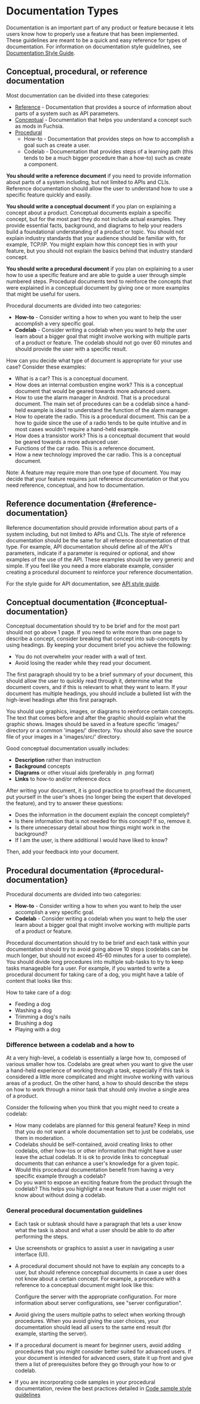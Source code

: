 # Documentation Types

Documentation is an important part of any product or feature because it lets users know how to
properly use a feature that has been implemented. These guidelines are meant to be a quick and easy
reference for types of documentation. For information on documentation style guidelines, see
[Documentation Style Guide](documentation_style_guide.md).

## Conceptual, procedural, or reference documentation

Most documentation can be divided into these categories:

- [Reference](#reference-documentation) - Documentation that provides a source of information about
  parts of a system such as API parameters.
- [Conceptual](#conceptual-documentation) - Documentation that helps you understand a concept such
  as mods in Fuchsia.
- [Procedural](#procedural-documentation)
    - How-to - Documentation that provides steps on how to accomplish a goal such as create a user.
    - Codelab - Documentation that provides steps of a learning path (this tends to be a much bigger
      procedure than a how-to) such as create a component.

**You should write a reference document** if you need to provide information about parts of a system
including, but not limited to APIs and CLIs. Reference documentation should allow the user to
understand how to use a specific feature quickly and easily.

**You should write a conceptual document** if you plan on explaining a concept about a product.
Conceptual documents explain a specific concept, but for the most part they do not include actual
examples. They provide essential facts, background, and diagrams to help your readers build a
foundational understanding of a product or topic. You should not explain industry standards that
your audience should be familiar with, for example, TCP/IP. You might explain how this concept ties
in with your feature, but you should not explain the basics behind that industry standard concept.

**You should write a procedural document** if you plan on explaining to a user how to use a specific
feature and are able to guide a user through simple numbered steps. Procedural documents tend to
reinforce the concepts that were explained in a conceptual document by giving one or more
examples that might be useful for users.

Procedural documents are divided into two categories:

- **How-to** - Consider writing a how to when you want to help the user accomplish a very specific
  goal.
- **Codelab** - Consider writing a codelab when you want to help the user learn about a bigger
  goal that might involve working with multiple parts of a product or feature. The codelab should not
  go over 60 minutes and should provide the user with a specific result.

How can you decide what type of document is appropriate for your use case? Consider these examples:

- What is a car? This is a conceptual document.
- How does an internal combustion engine work? This is a conceptual document that would be geared
  towards more advanced users.
- How to use the alarm manager in Android. That is a procedural document. The main set of
  procedures can be a codelab since a hand-held example is ideal to understand the function of the
  alarm manager.
- How to operate the radio. This is a procedural document. This can be a how to guide since the
  use of a radio tends to be quite intuitive and in most cases wouldn't require a hand-held example.
- How does a transistor work? This is a conceptual document that would be geared towards a more
  advanced user.
- Functions of the car radio. This is a reference document.
- How a new technology improved the car radio. This is a conceptual document.

Note: A feature may require more than one type of document. You may decide that your feature
requires just reference documentation or that you need reference, conceptual, and how to
documentation.

## Reference documentation {#reference-documentation}

Reference documentation should provide information about parts of a system including, but not
limited to APIs and CLIs. The style of reference documentation should be the same for all reference
documentation of that type. For example, API documentation should define all of the API's parameters,
indicate if a parameter is required or optional, and show examples of the use of the API. These
examples should be very generic and simple. If you feel like you need a more elaborate example,
consider creating a procedural document to reinforce your reference documentation.

For the style guide for API documentation, see
[API style guide](/docs/concepts/api/documentation.md).

## Conceptual documentation {#conceptual-documentation}

Conceptual documentation should try to be brief and for the most part should not go above 1 page.
If you need to write more than one page to describe a concept, consider breaking that concept into
sub-concepts by using headings. By keeping your document brief you achieve the following:

- You do not overwhelm your reader with a wall of text.
- Avoid losing the reader while they read your document.

The first paragraph should try to be a brief summary of your document, this should allow the user to
quickly read through it, determine what the document covers, and if this is relevant to what they
want to learn. If your document has multiple headings, you should include a bulleted list with the
high-level headings after this first paragraph.

You should use graphics, images, or diagrams to reinforce certain concepts. The text that comes
before and after the graphic should explain what the graphic shows. Images should be saved in
a feature specific 'images/' directory or a common 'images/' directory. You should also save
the source file of your images in a 'images/src/' directory.

Good conceptual documentation usually includes:

- **Description** rather than instruction
- **Background** concepts
- **Diagrams** or other visual aids (preferably in .png format)
- **Links** to how-to and/or reference docs

After writing your document, it is good practice to proofread the document, put yourself in the
user's shoes (no longer being the expert that developed the feature), and try to answer these
questions:

- Does the information in the document explain the concept completely?
- Is there information that is not needed for this concept? If so, remove it.
- Is there unnecessary detail about how things might work in the background?
- If I am the user, is there additional I would have liked to know?

Then, add your feedback into your document.

## Procedural documentation {#procedural-documentation}

Procedural documents are divided into two categories:

- **How-to** - Consider writing a how to when you want to help the user accomplish a very specific
  goal.
- **Codelab** - Consider writing a codelab when you want to help the user learn about a bigger goal
  that might involve working with multiple parts of a product or feature.

Procedural documentation should try to be brief and each task within your documentation should try
to avoid going above 10 steps (codelabs can be much longer, but should not exceed 45-60 minutes for
a user to complete). You should divide long procedures into multiple sub-tasks to try to keep tasks
manageable for a user. For example, if you wanted to write a procedural document for taking care of
a dog, you might have a table of content that looks like this:

How to take care of a dog:

- Feeding a dog
- Washing a dog
- Trimming a dog's nails
- Brushing a dog
- Playing with a dog

### Difference between a codelab and a how to

At a very high-level, a codelab is essentially a large how to, composed of various smaller how tos.
Codelabs are great when you want to give the user a hand-held experience of working through a task,
especially if this task is considered a little more complicated and might involve working with
various areas of a product. On the other hand, a how to should describe the steps on how to work
through a minor task that should only involve a single area of a product.

Consider the following when you think that you might need to create a codelab:

- How many codelabs are planned for this general feature? Keep in mind that you do not want a
  whole documentation set to just be codelabs, use them in moderation.
- Codelabs should be self-contained, avoid creating links to other codelabs, other how-tos or
  other information that might have a user leave the actual codelab. It is ok to provide links to
  conceptual documents that can enhance a user's knowledge for a given topic.
- Would this procedural documentation benefit from having a very specific example through a
  codelab?
- Do you want to expose an exciting feature from the product through the codelab? This helps you
  highlight a neat feature that a user might not know about without doing a codelab.

### General procedural documentation guidelines

- Each task or subtask should have a paragraph that lets a user know what the task is about and
  what a user should be able to do after performing the steps.
- Use screenshots or graphics to assist a user in navigating a user interface (UI).
- A procedural document should not have to explain any concepts to a user, but should reference
  conceptual documents in case a user does not know about a certain concept. For example, a
  procedure with a reference to a conceptual document might look like this:

   Configure the server with the appropriate configuration. For more information about server
   configurations, see "server configuration".

- Avoid giving the users multiple paths to select when working through procedures. When you avoid
  giving the user choices, your documentation should lead all users to the same end result (for
  example, starting the server).
- If a procedural document is meant for beginner users, avoid adding procedures that you might
  consider better suited for advanced users. If your document is intended for advanced users, state
  it up front and give them a list of prerequisites before they go through your how to or codelab.
- If you are incorporating code samples in your procedural documentation,
  review the best practices detailed in [Code sample style guidelines](/docs/contribute/docs/code_sample_style_guide.md)

